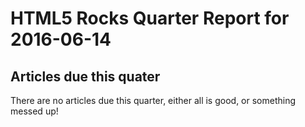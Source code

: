 HTML5 Rocks Quarter Report for 2016-06-14
=========================================

Articles due this quater
------------------------

There are no articles due this quarter, either all is good, or something messed up!

